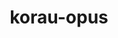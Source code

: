 ---
layout: module
title: korau-opus
category: Audio
link: https://github.com/korlibs/korge-audio-formats/tree/main/korau-opus
---
